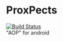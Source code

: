 # ProxPects
[![Build Status](https://travis-ci.org/SammyVimes/ProxPects.svg?branch=master)](https://travis-ci.org/SammyVimes/ProxPects)  
"AOP" for android
